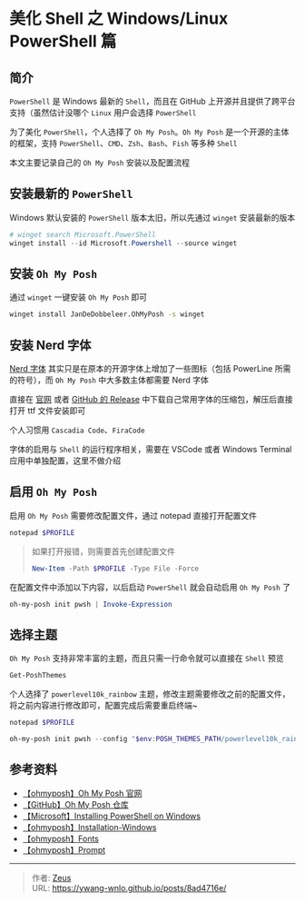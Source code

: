 # 美化 Shell 之 Windows/Linux PowerShell 篇


## 简介

`PowerShell` 是 Windows 最新的 `Shell`，而且在 GitHub 上开源并且提供了跨平台支持（虽然估计没哪个 `Linux` 用户会选择 `PowerShell`

为了美化 `PowerShell`，个人选择了 `Oh My Posh`。`Oh My Posh` 是一个开源的主体的框架，支持 `PowerShell`、`CMD`、`Zsh`、`Bash`、`Fish` 等多种 `Shell`

本文主要记录自己的 `Oh My Posh` 安装以及配置流程

## 安装最新的 `PowerShell`

Windows 默认安装的 `PowerShell` 版本太旧，所以先通过 `winget` 安装最新的版本

```PowerShell
# winget search Microsoft.PowerShell
winget install --id Microsoft.Powershell --source winget
```

## 安装 `Oh My Posh`

通过 `winget` 一键安装 `Oh My Posh` 即可

```bash
winget install JanDeDobbeleer.OhMyPosh -s winget
```

## 安装 Nerd 字体

[Nerd 字体](https://www.nerdfonts.com/) 其实只是在原本的开源字体上增加了一些图标（包括 PowerLine 所需的符号），而 `Oh My Posh` 中大多数主体都需要 Nerd 字体

直接在 [官网](https://www.nerdfonts.com/font-downloads) 或者 [GitHub 的 Release](https://github.com/ryanoasis/nerd-fonts/releases) 中下载自己常用字体的压缩包，解压后直接打开 ttf 文件安装即可

个人习惯用 `Cascadia Code`、`FiraCode`

字体的启用与 `Shell` 的运行程序相关，需要在 VSCode 或者 Windows Terminal 应用中单独配置，这里不做介绍

## 启用 `Oh My Posh`

启用 `Oh My Posh` 需要修改配置文件，通过 notepad 直接打开配置文件

```PowerShell
notepad $PROFILE
```

> 如果打开报错，则需要首先创建配置文件
>
> ```PowerShell
> New-Item -Path $PROFILE -Type File -Force
> ```

在配置文件中添加以下内容，以后启动 `PowerShell` 就会自动启用 `Oh My Posh` 了

```PowerShell
oh-my-posh init pwsh | Invoke-Expression
```

## 选择主题

`Oh My Posh` 支持非常丰富的主题，而且只需一行命令就可以直接在 `Shell` 预览

```PowerShell
Get-PoshThemes
```

个人选择了 `powerlevel10k_rainbow` 主题，修改主题需要修改之前的配置文件，将之前内容进行修改即可，配置完成后需要重启终端~

```PowerShell
notepad $PROFILE

oh-my-posh init pwsh --config "$env:POSH_THEMES_PATH/powerlevel10k_rainbow.omp.json" | Invoke-Expression
```

## 参考资料

- [【ohmyposh】Oh My Posh 官网](https://ohmyposh.dev/)
- [【GitHub】Oh My Posh 仓库](https://github.com/JanDeDobbeleer/oh-my-posh)
- [【Microsoft】Installing PowerShell on Windows](https://learn.microsoft.com/en-us/powershell/scripting/install/installing-powershell-on-windows?view=powershell-7.3)
- [【ohmyposh】Installation-Windows](https://ohmyposh.dev/docs/installation/windows)
- [【ohmyposh】Fonts](https://ohmyposh.dev/docs/installation/fonts)
- [【ohmyposh】Prompt](https://ohmyposh.dev/docs/installation/prompt)


---

> 作者: [Zeus](https://github.com/ywang-wnlo)  
> URL: https://ywang-wnlo.github.io/posts/8ad4716e/  

